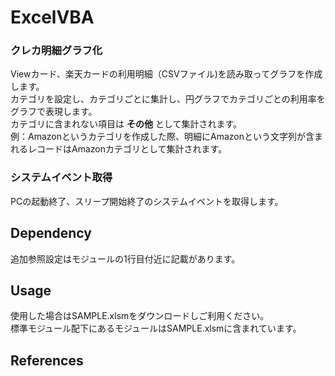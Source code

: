 # ExcelVBA
### クレカ明細グラフ化
Viewカード、楽天カードの利用明細（CSVファイル)を読み取ってグラフを作成します。<br>
カテゴリを設定し、カテゴリごとに集計し、円グラフでカテゴリごとの利用率をグラフで表現します。<br>
カテゴリに含まれない項目は **その他** として集計されます。<br>
例：Amazonというカテゴリを作成した際、明細にAmazonという文字列が含まれるレコードはAmazonカテゴリとして集計されます。


### システムイベント取得
PCの起動終了、スリープ開始終了のシステムイベントを取得します。<br>

## Dependency
追加参照設定はモジュールの1行目付近に記載があります。<br>

## Usage
使用した場合はSAMPLE.xlsmをダウンロードしご利用ください。<br>
標準モジュール配下にあるモジュールはSAMPLE.xlsmに含まれています。

## References
